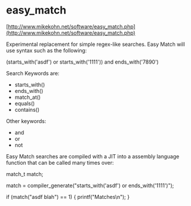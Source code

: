 # easy_match

[http://www.mikekohn.net/software/easy_match.php](http://www.mikekohn.net/software/easy_match.php)

Experimental replacement for simple regex-like searches.  Easy Match
will use syntax such as the following:

(starts_with('asdf') or starts_with('1111')) and ends_with('7890')

Search Keywords are:

* starts_with()
* ends_with()
* match_at()
* equals()
* contains()

Other keywords:

* and
* or
* not

Easy Match searches are compiled with a JIT into a assembly language
function that can be called many times over:

match_t match;

match = compiler_generate("starts_with('asdf') or ends_with('1111')");

if (match("asdf blah") == 1) { printf("Matches\n"); }


